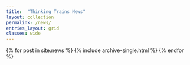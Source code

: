 ```yaml
---
title:  "Thinking Trains News"
layout: collection
permalink: /news/
entries_layout: grid
classes: wide
---
```


{% for post in site.news %}
  {% include archive-single.html %}
{% endfor %}
